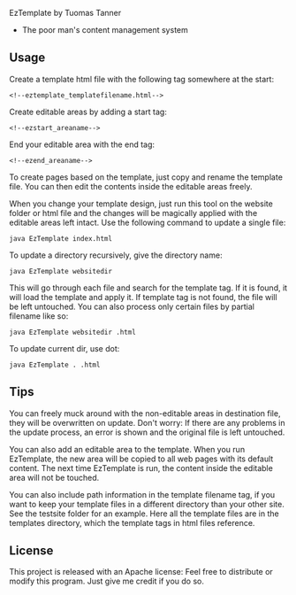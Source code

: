 EzTemplate by Tuomas Tanner
- The poor man's content management system

## Usage ##
Create a template html file with the following tag somewhere at the start:
```
<!--eztemplate_templatefilename.html-->
```

Create editable areas by adding a start tag:
```
<!--ezstart_areaname-->
```
End your editable area with the end tag:
```
<!--ezend_areaname-->
```

To create pages based on the template, just copy and rename the template file. You can then edit the contents inside the editable areas freely.

When you change your template design, just run this tool on the website folder or html file and the changes will be magically applied with the editable areas left intact.
Use the following command to update a single file:
```
java EzTemplate index.html
```

To update a directory recursively, give the directory name:
```
java EzTemplate websitedir
```

This will go through each file and search for the template tag. If it is found, it will load the template and apply it. If template tag is not found, the file will be left untouched. You can also process only certain files by partial filename like so:
```
java EzTemplate websitedir .html
```

To update current dir, use dot:
```
java EzTemplate . .html
```

## Tips ##
You can freely muck around with the non-editable areas in destination file, they will be overwritten on update. Don't worry: If there are any problems in the update process, an error is shown and the original file is left untouched. 

You can also add an editable area to the template. When you run EzTemplate, the new area will be copied to all web pages with its default content. The next time EzTemplate is run, the content inside the editable area will not be touched.

You can also include path information in the template filename tag, if you want to keep your template files in a different directory than your other site. See the testsite folder for an example. Here all the template files are in the templates directory, which the template tags in html files reference.

## License ##
This project is released with an Apache license:
Feel free to distribute or modify this program. Just give me credit if you do so.

